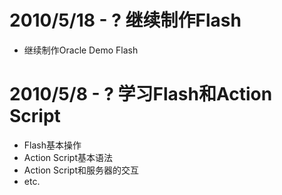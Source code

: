 

# 2010/5/18 - ? 继续制作Flash #
  * 继续制作Oracle Demo Flash

# 2010/5/8 - ? 学习Flash和Action Script #
  * Flash基本操作
  * Action Script基本语法
  * Action Script和服务器的交互
  * etc.

